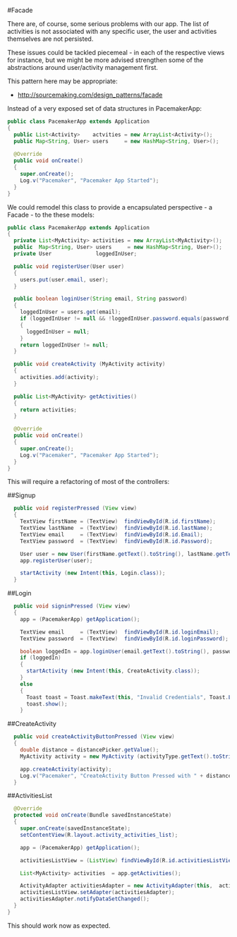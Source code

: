 #Facade

There are, of course, some serious problems with our app. The list of activities is not associated with any specific user, the user and activities themselves are not persisted.

These issues could be tackled piecemeal - in each of the respective views for instance, but we might be more advised strengthen some of the abstractions around user/activity management first.

This pattern here may be appropriate:

- <http://sourcemaking.com/design_patterns/facade>

Instead of a very exposed set of data structures in PacemakerApp:

~~~java
public class PacemakerApp extends Application
{
  public List<Activity>    actvities = new ArrayList<Activity>();
  public Map<String, User> users     = new HashMap<String, User>();
  
  @Override
  public void onCreate()
  {
    super.onCreate();
    Log.v("Pacemaker", "Pacemaker App Started");
  }
}
~~~

We could remodel this class to provide a encapsulated perspective - a Facade - to the these models:

~~~java
public class PacemakerApp extends Application
{
  private List<MyActivity> activities = new ArrayList<MyActivity>();
  public  Map<String, User> users     = new HashMap<String, User>();
  private User              loggedInUser;

  public void registerUser(User user)
  {
    users.put(user.email, user);
  }

  public boolean loginUser(String email, String password)
  {
    loggedInUser = users.get(email);
    if (loggedInUser != null && !loggedInUser.password.equals(password))
    {
      loggedInUser = null;
    }
    return loggedInUser != null;
  }

  public void createActivity (MyActivity activity)
  {
    activities.add(activity);
  }

  public List<MyActivity> getActivities()
  {
    return activities;
  }

  @Override
  public void onCreate()
  {
    super.onCreate();
    Log.v("Pacemaker", "Pacemaker App Started");
  }
}
~~~

This will require a refactoring of most of the controllers:

##Signup

~~~java
  public void registerPressed (View view) 
  {
    TextView firstName = (TextView)  findViewById(R.id.firstName);
    TextView lastName  = (TextView)  findViewById(R.id.lastName);
    TextView email     = (TextView)  findViewById(R.id.Email);
    TextView password  = (TextView)  findViewById(R.id.Password);

    User user = new User(firstName.getText().toString(), lastName.getText().toString(), email.getText().toString(), password.getText().toString());
    app.registerUser(user);

    startActivity (new Intent(this, Login.class));
  }
~~~

##Login

~~~java
  public void signinPressed (View view)
  {
    app = (PacemakerApp) getApplication();

    TextView email     = (TextView)  findViewById(R.id.loginEmail);
    TextView password  = (TextView)  findViewById(R.id.loginPassword);

    boolean loggedIn = app.loginUser(email.getText().toString(), password.getText().toString());
    if (loggedIn)
    {
      startActivity (new Intent(this, CreateActivity.class));
    }
    else
    {
      Toast toast = Toast.makeText(this, "Invalid Credentials", Toast.LENGTH_SHORT);
      toast.show();
    }
~~~

##CreateActivity

~~~java
  public void createActivityButtonPressed (View view)
  {
    double distance = distancePicker.getValue();
    MyActivity activity = new MyActivity (activityType.getText().toString(), activityLocation.getText().toString(), distance);

    app.createActivity(activity);
    Log.v("Pacemaker", "CreateActivity Button Pressed with " + distance);
  }
~~~

##ActivitiesList

~~~java
  @Override
  protected void onCreate(Bundle savedInstanceState)
  {
    super.onCreate(savedInstanceState);
    setContentView(R.layout.activity_activities_list);

    app = (PacemakerApp) getApplication();

    activitiesListView = (ListView) findViewById(R.id.activitiesListView);

    List<MyActivity> activities  = app.getActivities();

    ActivityAdapter activitiesAdapter = new ActivityAdapter(this,  activities);
    activitiesListView.setAdapter(activitiesAdapter);
    activitiesAdapter.notifyDataSetChanged();
  }
}
~~~

This should work now as expected.
